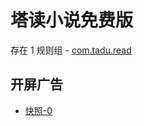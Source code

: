 # 塔读小说免费版

存在 1 规则组 - [com.tadu.read](/src/apps/com.tadu.read.ts)

## 开屏广告

- [快照-0](https://i.gkd.li/import/13363404)

